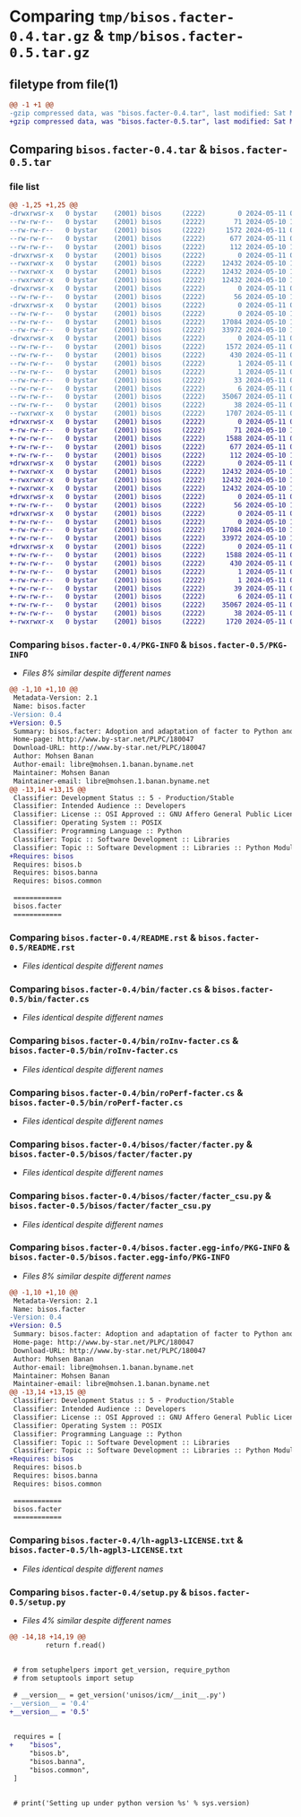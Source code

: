 # Comparing `tmp/bisos.facter-0.4.tar.gz` & `tmp/bisos.facter-0.5.tar.gz`

## filetype from file(1)

```diff
@@ -1 +1 @@
-gzip compressed data, was "bisos.facter-0.4.tar", last modified: Sat May 11 04:33:43 2024, max compression
+gzip compressed data, was "bisos.facter-0.5.tar", last modified: Sat May 11 04:38:44 2024, max compression
```

## Comparing `bisos.facter-0.4.tar` & `bisos.facter-0.5.tar`

### file list

```diff
@@ -1,25 +1,25 @@
-drwxrwsr-x   0 bystar    (2001) bisos     (2222)        0 2024-05-11 04:33:43.340991 bisos.facter-0.4/
--rw-rw-r--   0 bystar    (2001) bisos     (2222)       71 2024-05-10 16:52:15.000000 bisos.facter-0.4/MANIFEST.in
--rw-rw-r--   0 bystar    (2001) bisos     (2222)     1572 2024-05-11 04:33:43.340991 bisos.facter-0.4/PKG-INFO
--rw-rw-r--   0 bystar    (2001) bisos     (2222)      677 2024-05-11 04:33:42.000000 bisos.facter-0.4/README.rst
--rw-rw-r--   0 bystar    (2001) bisos     (2222)      112 2024-05-10 16:52:15.000000 bisos.facter-0.4/TITLE.txt
-drwxrwsr-x   0 bystar    (2001) bisos     (2222)        0 2024-05-11 04:33:43.340991 bisos.facter-0.4/bin/
--rwxrwxr-x   0 bystar    (2001) bisos     (2222)    12432 2024-05-10 16:52:15.000000 bisos.facter-0.4/bin/facter.cs
--rwxrwxr-x   0 bystar    (2001) bisos     (2222)    12432 2024-05-10 16:52:15.000000 bisos.facter-0.4/bin/roInv-facter.cs
--rwxrwxr-x   0 bystar    (2001) bisos     (2222)    12432 2024-05-10 16:52:15.000000 bisos.facter-0.4/bin/roPerf-facter.cs
-drwxrwsr-x   0 bystar    (2001) bisos     (2222)        0 2024-05-11 04:33:43.340991 bisos.facter-0.4/bisos/
--rw-rw-r--   0 bystar    (2001) bisos     (2222)       56 2024-05-10 16:52:15.000000 bisos.facter-0.4/bisos/__init__.py
-drwxrwsr-x   0 bystar    (2001) bisos     (2222)        0 2024-05-11 04:33:43.340991 bisos.facter-0.4/bisos/facter/
--rw-rw-r--   0 bystar    (2001) bisos     (2222)        0 2024-05-10 16:52:15.000000 bisos.facter-0.4/bisos/facter/__init__.py
--rw-rw-r--   0 bystar    (2001) bisos     (2222)    17084 2024-05-10 16:52:15.000000 bisos.facter-0.4/bisos/facter/facter.py
--rw-rw-r--   0 bystar    (2001) bisos     (2222)    33972 2024-05-10 16:52:15.000000 bisos.facter-0.4/bisos/facter/facter_csu.py
-drwxrwsr-x   0 bystar    (2001) bisos     (2222)        0 2024-05-11 04:33:43.340991 bisos.facter-0.4/bisos.facter.egg-info/
--rw-rw-r--   0 bystar    (2001) bisos     (2222)     1572 2024-05-11 04:33:43.000000 bisos.facter-0.4/bisos.facter.egg-info/PKG-INFO
--rw-rw-r--   0 bystar    (2001) bisos     (2222)      430 2024-05-11 04:33:43.000000 bisos.facter-0.4/bisos.facter.egg-info/SOURCES.txt
--rw-rw-r--   0 bystar    (2001) bisos     (2222)        1 2024-05-11 04:33:43.000000 bisos.facter-0.4/bisos.facter.egg-info/dependency_links.txt
--rw-rw-r--   0 bystar    (2001) bisos     (2222)        1 2024-05-11 04:33:43.000000 bisos.facter-0.4/bisos.facter.egg-info/not-zip-safe
--rw-rw-r--   0 bystar    (2001) bisos     (2222)       33 2024-05-11 04:33:43.000000 bisos.facter-0.4/bisos.facter.egg-info/requires.txt
--rw-rw-r--   0 bystar    (2001) bisos     (2222)        6 2024-05-11 04:33:43.000000 bisos.facter-0.4/bisos.facter.egg-info/top_level.txt
--rw-rw-r--   0 bystar    (2001) bisos     (2222)    35067 2024-05-11 04:33:42.000000 bisos.facter-0.4/lh-agpl3-LICENSE.txt
--rw-rw-r--   0 bystar    (2001) bisos     (2222)       38 2024-05-11 04:33:43.340991 bisos.facter-0.4/setup.cfg
--rwxrwxr-x   0 bystar    (2001) bisos     (2222)     1707 2024-05-11 04:32:53.000000 bisos.facter-0.4/setup.py
+drwxrwsr-x   0 bystar    (2001) bisos     (2222)        0 2024-05-11 04:38:44.671281 bisos.facter-0.5/
+-rw-rw-r--   0 bystar    (2001) bisos     (2222)       71 2024-05-10 16:52:15.000000 bisos.facter-0.5/MANIFEST.in
+-rw-rw-r--   0 bystar    (2001) bisos     (2222)     1588 2024-05-11 04:38:44.671281 bisos.facter-0.5/PKG-INFO
+-rw-rw-r--   0 bystar    (2001) bisos     (2222)      677 2024-05-11 04:38:43.000000 bisos.facter-0.5/README.rst
+-rw-rw-r--   0 bystar    (2001) bisos     (2222)      112 2024-05-10 16:52:15.000000 bisos.facter-0.5/TITLE.txt
+drwxrwsr-x   0 bystar    (2001) bisos     (2222)        0 2024-05-11 04:38:44.671281 bisos.facter-0.5/bin/
+-rwxrwxr-x   0 bystar    (2001) bisos     (2222)    12432 2024-05-10 16:52:15.000000 bisos.facter-0.5/bin/facter.cs
+-rwxrwxr-x   0 bystar    (2001) bisos     (2222)    12432 2024-05-10 16:52:15.000000 bisos.facter-0.5/bin/roInv-facter.cs
+-rwxrwxr-x   0 bystar    (2001) bisos     (2222)    12432 2024-05-10 16:52:15.000000 bisos.facter-0.5/bin/roPerf-facter.cs
+drwxrwsr-x   0 bystar    (2001) bisos     (2222)        0 2024-05-11 04:38:44.671281 bisos.facter-0.5/bisos/
+-rw-rw-r--   0 bystar    (2001) bisos     (2222)       56 2024-05-10 16:52:15.000000 bisos.facter-0.5/bisos/__init__.py
+drwxrwsr-x   0 bystar    (2001) bisos     (2222)        0 2024-05-11 04:38:44.671281 bisos.facter-0.5/bisos/facter/
+-rw-rw-r--   0 bystar    (2001) bisos     (2222)        0 2024-05-10 16:52:15.000000 bisos.facter-0.5/bisos/facter/__init__.py
+-rw-rw-r--   0 bystar    (2001) bisos     (2222)    17084 2024-05-10 16:52:15.000000 bisos.facter-0.5/bisos/facter/facter.py
+-rw-rw-r--   0 bystar    (2001) bisos     (2222)    33972 2024-05-10 16:52:15.000000 bisos.facter-0.5/bisos/facter/facter_csu.py
+drwxrwsr-x   0 bystar    (2001) bisos     (2222)        0 2024-05-11 04:38:44.671281 bisos.facter-0.5/bisos.facter.egg-info/
+-rw-rw-r--   0 bystar    (2001) bisos     (2222)     1588 2024-05-11 04:38:44.000000 bisos.facter-0.5/bisos.facter.egg-info/PKG-INFO
+-rw-rw-r--   0 bystar    (2001) bisos     (2222)      430 2024-05-11 04:38:44.000000 bisos.facter-0.5/bisos.facter.egg-info/SOURCES.txt
+-rw-rw-r--   0 bystar    (2001) bisos     (2222)        1 2024-05-11 04:38:44.000000 bisos.facter-0.5/bisos.facter.egg-info/dependency_links.txt
+-rw-rw-r--   0 bystar    (2001) bisos     (2222)        1 2024-05-11 04:38:44.000000 bisos.facter-0.5/bisos.facter.egg-info/not-zip-safe
+-rw-rw-r--   0 bystar    (2001) bisos     (2222)       39 2024-05-11 04:38:44.000000 bisos.facter-0.5/bisos.facter.egg-info/requires.txt
+-rw-rw-r--   0 bystar    (2001) bisos     (2222)        6 2024-05-11 04:38:44.000000 bisos.facter-0.5/bisos.facter.egg-info/top_level.txt
+-rw-rw-r--   0 bystar    (2001) bisos     (2222)    35067 2024-05-11 04:38:43.000000 bisos.facter-0.5/lh-agpl3-LICENSE.txt
+-rw-rw-r--   0 bystar    (2001) bisos     (2222)       38 2024-05-11 04:38:44.671281 bisos.facter-0.5/setup.cfg
+-rwxrwxr-x   0 bystar    (2001) bisos     (2222)     1720 2024-05-11 04:37:57.000000 bisos.facter-0.5/setup.py
```

### Comparing `bisos.facter-0.4/PKG-INFO` & `bisos.facter-0.5/PKG-INFO`

 * *Files 8% similar despite different names*

```diff
@@ -1,10 +1,10 @@
 Metadata-Version: 2.1
 Name: bisos.facter
-Version: 0.4
+Version: 0.5
 Summary: bisos.facter: Adoption and adaptation of facter to Python and PyCS-Framework and BISOS for use with BISOS-CMDB.
 Home-page: http://www.by-star.net/PLPC/180047
 Download-URL: http://www.by-star.net/PLPC/180047
 Author: Mohsen Banan
 Author-email: libre@mohsen.1.banan.byname.net
 Maintainer: Mohsen Banan
 Maintainer-email: libre@mohsen.1.banan.byname.net
@@ -13,14 +13,15 @@
 Classifier: Development Status :: 5 - Production/Stable
 Classifier: Intended Audience :: Developers
 Classifier: License :: OSI Approved :: GNU Affero General Public License v3
 Classifier: Operating System :: POSIX
 Classifier: Programming Language :: Python
 Classifier: Topic :: Software Development :: Libraries
 Classifier: Topic :: Software Development :: Libraries :: Python Modules
+Requires: bisos
 Requires: bisos.b
 Requires: bisos.banna
 Requires: bisos.common
 
 ============
 bisos.facter
 ============
```

### Comparing `bisos.facter-0.4/README.rst` & `bisos.facter-0.5/README.rst`

 * *Files identical despite different names*

### Comparing `bisos.facter-0.4/bin/facter.cs` & `bisos.facter-0.5/bin/facter.cs`

 * *Files identical despite different names*

### Comparing `bisos.facter-0.4/bin/roInv-facter.cs` & `bisos.facter-0.5/bin/roInv-facter.cs`

 * *Files identical despite different names*

### Comparing `bisos.facter-0.4/bin/roPerf-facter.cs` & `bisos.facter-0.5/bin/roPerf-facter.cs`

 * *Files identical despite different names*

### Comparing `bisos.facter-0.4/bisos/facter/facter.py` & `bisos.facter-0.5/bisos/facter/facter.py`

 * *Files identical despite different names*

### Comparing `bisos.facter-0.4/bisos/facter/facter_csu.py` & `bisos.facter-0.5/bisos/facter/facter_csu.py`

 * *Files identical despite different names*

### Comparing `bisos.facter-0.4/bisos.facter.egg-info/PKG-INFO` & `bisos.facter-0.5/bisos.facter.egg-info/PKG-INFO`

 * *Files 8% similar despite different names*

```diff
@@ -1,10 +1,10 @@
 Metadata-Version: 2.1
 Name: bisos.facter
-Version: 0.4
+Version: 0.5
 Summary: bisos.facter: Adoption and adaptation of facter to Python and PyCS-Framework and BISOS for use with BISOS-CMDB.
 Home-page: http://www.by-star.net/PLPC/180047
 Download-URL: http://www.by-star.net/PLPC/180047
 Author: Mohsen Banan
 Author-email: libre@mohsen.1.banan.byname.net
 Maintainer: Mohsen Banan
 Maintainer-email: libre@mohsen.1.banan.byname.net
@@ -13,14 +13,15 @@
 Classifier: Development Status :: 5 - Production/Stable
 Classifier: Intended Audience :: Developers
 Classifier: License :: OSI Approved :: GNU Affero General Public License v3
 Classifier: Operating System :: POSIX
 Classifier: Programming Language :: Python
 Classifier: Topic :: Software Development :: Libraries
 Classifier: Topic :: Software Development :: Libraries :: Python Modules
+Requires: bisos
 Requires: bisos.b
 Requires: bisos.banna
 Requires: bisos.common
 
 ============
 bisos.facter
 ============
```

### Comparing `bisos.facter-0.4/lh-agpl3-LICENSE.txt` & `bisos.facter-0.5/lh-agpl3-LICENSE.txt`

 * *Files identical despite different names*

### Comparing `bisos.facter-0.4/setup.py` & `bisos.facter-0.5/setup.py`

 * *Files 4% similar despite different names*

```diff
@@ -14,18 +14,19 @@
         return f.read()
 
 
 # from setuphelpers import get_version, require_python
 # from setuptools import setup
 
 # __version__ = get_version('unisos/icm/__init__.py')
-__version__ = '0.4'
+__version__ = '0.5'
 
 
 requires = [
+    "bisos",
     "bisos.b",
     "bisos.banna",
     "bisos.common",
 ]
 
 
 # print('Setting up under python version %s' % sys.version)
```

